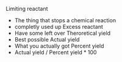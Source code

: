 Limiting reactant
- The thing that stops a chemical reaction
- completly used up
Excess reactant
- Have some left over
Theroretical yield
- Best possible
Actual yield
- What you actually got
Percent yield
- Actual yield / Percent yield * 100
